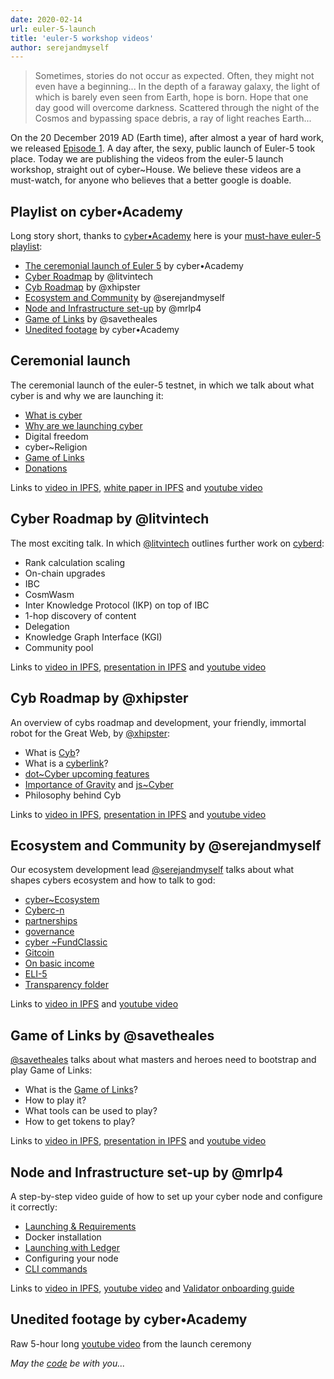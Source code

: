 ```yaml
---
date: 2020-02-14
url: euler-5-launch
title: 'euler-5 workshop videos'
author: serejandmyself
---
```


> Sometimes, stories do not occur as expected. Often, they might not even have a beginning... In the depth of a faraway galaxy, the light of which is barely even seen from Earth, hope is born. Hope that one day good will overcome darkness. Scattered through the night of the Cosmos and bypassing space debris, a ray of light reaches Earth...

On the 20 December 2019 AD (Earth time), after almost a year of hard work, we released [Episode 1](https://cybercongress.ai/euler-5-release/). A day after, the sexy, public launch of Euler-5 took place. Today we are publishing the videos from the euler-5 launch workshop, straight out of cyber~House. We believe these videos are a must-watch, for anyone who believes that a better google is doable.

## Playlist on cyber•Academy

Long story short, thanks to [cyber•Academy](https://www.youtube.com/cyberacademy) here is your [must-have euler-5 playlist](https://www.youtube.com/playlist?list=PLOcP3DXQoNUXmh7ob0Fm6p12L20zn0zbT):

- [The ceremonial launch of Euler 5](https://www.youtube.com/watch?v=RS6w6wiAag4&list=PLOcP3DXQoNUXmh7ob0Fm6p12L20zn0zbT&index=6) by cyber•Academy
- [Cyber Roadmap](https://www.youtube.com/watch?v=cyiNKco4HUk&list=PLOcP3DXQoNUXmh7ob0Fm6p12L20zn0zbT&index=2) by @litvintech
- [Cyb Roadmap](https://www.youtube.com/watch?v=rMOJ9Z_jjcc&list=PLOcP3DXQoNUXmh7ob0Fm6p12L20zn0zbT&index=4) by @xhipster
- [Ecosystem and Community](https://www.youtube.com/watch?v=BA2G3APAlUA&list=PLOcP3DXQoNUXmh7ob0Fm6p12L20zn0zbT&index=3) by @serejandmyself
- [Node and Infrastructure set-up](https://www.youtube.com/watch?v=AMUatLPfNJM&list=PLOcP3DXQoNUXmh7ob0Fm6p12L20zn0zbT&index=1) by @mrlp4
- [Game of Links](https://www.youtube.com/watch?v=mcCn_-GMO_k&list=PLOcP3DXQoNUXmh7ob0Fm6p12L20zn0zbT&index=5) by @savetheales
- [Unedited footage](https://www.youtube.com/watch?v=tpoKq-fCXhM&list=PLOcP3DXQoNUXmh7ob0Fm6p12L20zn0zbT&index=7) by cyber•Academy

## Ceremonial launch

The ceremonial launch of the euler-5 testnet, in which we talk about what cyber is and why we are launching it:

- [What is cyber](https://github.com/cybercongress/congress/blob/master/ecosystem/validators/onboarding.md#the-mission)
- [Why are we launching cyber](https://github.com/cybercongress/congress/blob/master/ecosystem/ELI-5%20FAQ.md#the-philosophy-behind-cyber)
- Digital freedom
- cyber~Religion
- [Game of Links](https://cybercongress.ai/game-of-links/)
- [Donations](https://github.com/cybercongress/congress/blob/master/ecosystem/ELI-5%20FAQ.md#what-are-the-distribution-games)

Links to [video in IPFS](https://ipfs.io/ipfs/QmVgxX3TVntSNRiQ1Kd8sE8zvEKkbEgb8PaMnA4N7w7pKS), [white paper in IPFS](https://ipfs.io/ipfs/QmQ1Vong13MDNxixDyUdjniqqEj8sjuNEBYMyhQU4gQgq3) and [youtube video](https://www.youtube.com/watch?v=RS6w6wiAag4&list=PLOcP3DXQoNUXmh7ob0Fm6p12L20zn0zbT&index=6)

## Cyber Roadmap by @litvintech

The most exciting talk. In which [@litvintech](https://github.com/litvintech) outlines further work on [cyberd](https://github.com/cybercongress/cyberd):

- Rank calculation scaling
- On-chain upgrades
- IBC
- CosmWasm
- Inter Knowledge Protocol (IKP) on top of IBC
- 1-hop discovery of content
- Delegation
- Knowledge Graph Interface (KGI)
- Community pool

Links to [video in IPFS](https://ipfs.io/ipfs/QmSRVe5PFZAaHJgwThL1zLa3qkUs9111WDdo4VPvmvMDtc), [presentation in IPFS](https://ipfs.io/ipfs/QmcMrFJV8yv1qL51mjhr28V7NYZ9idccCPCMYPuvbseF97) and [youtube video](https://www.youtube.com/watch?v=cyiNKco4HUk&list=PLOcP3DXQoNUXmh7ob0Fm6p12L20zn0zbT&index=2)

## Cyb Roadmap by @xhipster

An overview of cybs roadmap and development, your friendly, immortal robot for the Great Web, by [@xhipster](https://github.com/xhipster):

- What is [Cyb](https://github.com/cybercongress/cyb)?
- What is a [cyberlink](https://github.com/cybercongress/congress/blob/master/ecosystem/ELI-5%20FAQ.md#what-are-cyberlinks)?
- [dot~Cyber upcoming features](https://github.com/cybercongress/dot-cyber/projects?query=is%3Aopen+sort%3Aname-asc)
- [Importance of Gravity](https://github.com/cybercongress/gravity) and [js~Cyber](https://cybercongress.ai/docs/cyberd/rpc/)
- Philosophy behind Cyb

Links to [video in IPFS](https://ipfs.io/ipfs/QmQWdLA8ppSCE1YALwRCwqRpvThLgpbD1acN7netCuTGZZ), [presentation in IPFS](https://ipfs.io/ipfs/Qma1KS62j699c77RrDWq6CCfTSypB8mmLJAYZrzicTd6jj) and [youtube video](https://www.youtube.com/watch?v=rMOJ9Z_jjcc&list=PLOcP3DXQoNUXmh7ob0Fm6p12L20zn0zbT&index=4)

## Ecosystem and Community by @serejandmyself

Our ecosystem development lead [@serejandmyself](https://github.com/serejandmyself) talks about what shapes cybers ecosystem and how to talk to god:

- [cyber~Ecosystem](https://github.com/cybercongress/congress/blob/master/ecosystem/cyber~Ecosystem%20development%20paper.md)
- [Cyberc-n](https://github.com/cybercongress/congress/blob/master/ecosystem/cyber~Ecosystem%20development%20paper.md#cyberc0n)
- [partnerships](https://github.com/cybercongress/congress/blob/master/ecosystem/cyber~Ecosystem%20development%20paper.md#friendly-aliens-and-partenrships)
- [governance](https://github.com/cybercongress/congress/blob/master/ecosystem/cyber~Ecosystem%20development%20paper.md#governance-and-proposals)
- [cyber ~FundClassic](https://github.com/cybercongress/congress/blob/master/ecosystem/cyber~Ecosystem%20development%20paper.md#cyberfundclassic)
- [Gitcoin](https://gitcoin.co/cybercongress)
- [On basic income](https://github.com/cybercongress/congress/blob/master/ecosystem/usecases.md)
- [ELI-5](https://github.com/cybercongress/congress/blob/master/ecosystem/ELI-5%20FAQ.md)
- [Transparency folder](https://github.com/cybercongress/congress/tree/master/ecosystem)

Links to [video in IPFS](https://ipfs.io/ipfs/QmWDYzTXarWYy9UKC7Ro4xMCdSVseQPbmdnmTYsJ9zGTpK) and [youtube video](https://www.youtube.com/watch?v=BA2G3APAlUA&list=PLOcP3DXQoNUXmh7ob0Fm6p12L20zn0zbT&index=3)

## Game of Links by @savetheales

[@savetheales](https://github.com/SaveTheAles) talks about what masters and heroes need to bootstrap and play Game of Links:

- What is the [Game of Links](https://cybercongress.ai/game-of-links/)?
- How to play it?
- What tools can be used to play?
- How to get tokens to play?

Links to [video in IPFS](https://ipfs.io/ipfs/QmYxLd6QhrCZx4weuT4W4B8pZ365xF6Ywt1itqBBcXmYjE), [presentation in IPFS](https://ipfs.io/ipfs/QmYi7bBLiYKTycZrsGHECs9Ts3BEcwdgfrX62MQTLcP3np) and [youtube video](https://www.youtube.com/watch?v=mcCn_-GMO_k&list=PLOcP3DXQoNUXmh7ob0Fm6p12L20zn0zbT&index=5)

## Node and Infrastructure set-up by @mrlp4

A step-by-step video guide of how to set up your cyber node and configure it correctly:

- [Launching & Requirements](https://cybercongress.ai/docs/cyberd/run_validator/)
- Docker installation
- [Launching with Ledger](https://cybercongress.ai/docs/cyberd/validator_launch_with_tendermintkms_and_ledger/)
- Configuring your node
- [CLI commands](https://cybercongress.ai/docs/cyberd/ultimate-commands-guide/)

Links to [video in IPFS](https://ipfs.io/ipfs/QmdZPgzkhNfaC7cgnW8TrztSr7jwHVhp84zqajN14ydUEH), [youtube video](https://www.youtube.com/watch?v=AMUatLPfNJM&list=PLOcP3DXQoNUXmh7ob0Fm6p12L20zn0zbT&index=1) and [Validator onboarding guide](https://github.com/cybercongress/congress/blob/master/ecosystem/validators/onboarding.md)

## Unedited footage by cyber•Academy

Raw 5-hour long [youtube video](https://www.youtube.com/watch?v=tpoKq-fCXhM&list=PLOcP3DXQoNUXmh7ob0Fm6p12L20zn0zbT&index=7) from the launch ceremony

*May the [code](https://github.com/cybercongress/cyberd) be with you...*
